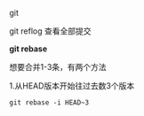 git

git reflog 查看全部提交



**git rebase**

想要合并1-3条，有两个方法

1.从HEAD版本开始往过去数3个版本

```
git rebase -i HEAD~3
```